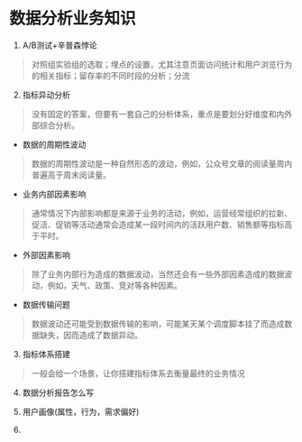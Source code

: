 # 数据分析业务知识

1. A/B测试+辛普森悖论

> 对照组实验组的选取；埋点的设置，尤其注意页面访问统计和用户浏览行为的相关指标；留存率的不同时段的分析；分流

2. 指标异动分析
> 没有固定的答案，但要有一套自己的分析体系，重点是要划分好维度和内外部综合分析。
  - 数据的周期性波动
> 数据的周期性波动是一种自然形态的波动，例如，公众号文章的阅读量周内普遍高于周末阅读量。

  - 业务内部因素影响

> 通常情况下内部影响都是来源于业务的活动，例如，运营经常组织的拉新、促活、促销等活动通常会造成某一段时间内的活跃用户数、销售额等指标高于平时。

  - 外部因素影响

> 除了业务内部行为造成的数据波动，当然还会有一些外部因素造成的数据波动，例如，天气、政策、竞对等各种因素。

  - 数据传输问题

> 数据波动还可能受到数据传输的影响，可能某天某个调度脚本挂了而造成数据缺失，因而造成了数据异动。

3.  指标体系搭建

> 一般会给一个场景，让你搭建指标体系去衡量最终的业务情况

4. 数据分析报告怎么写

5. 用户画像(属性，行为，需求偏好)
6. 
